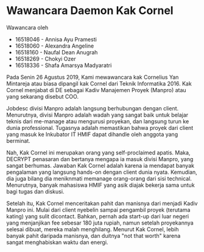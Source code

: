 # Wawancara Daemon Kak Cornel
Wawancara oleh
* 16518046 - Annisa Ayu Pramesti
* 16518060 - Alexandra Angeline
* 16518160 - Naufal Dean Anugrah
* 16518269 - Chokyi Ozer
* 16518336 - Shafa Amarsya Madyaratri

Pada Senin 26 Agustus 2019, Kami mewawancara kak Cornelius Yan Mintareja atau biasa dipangil kak Cornel dari Teknik Informatika 2016. Kak Cornel menjabat di DE sebagai Kadiv Manajemen Proyek (Manpro) atau yang sekarang disebut COO.

Jobdesc divisi Manpro adalah langsung berhubungan dengan client. Menurutnya, divisi Manpro adalah wadah yang sangat baik untuk belajar teknis dari me-manage atau mengurusi proyekan, dan langsung turun ke dunia professional. Tugasnya adalah memastikan bahwa proyek dari client yang masuk ke Inkubator IT HMIF dapat dihandle oleh anggota yang berminat.

Nah, Kak Cornel ini merupakan orang yang self-proclaimed apatis. Maka, DECRYPT penasaran dan bertanya mengapa ia masuk divisi Manpro, yang sangat berhumas. Jawaban Kak Cornel adalah karena ia mendapat banyak pengalaman yang langsung hands-on dengan client dunia nyata. Kemudian, dia juga bilang dia meniknmati memanage orang-orang dari sisi technical. Menurutnya, banyak mahasiswa HMIF yang asik diajak bekerja sama untuk bagi tugas dan diskusi. 

Setelah itu, Kak Cornel menceritakan pahit dan manisnya dari menjadi Kadiv Manpro ini. Mulai dari client nyebelin sampai pengambil proyek (terutama kating) yang sulit dicontact. Bahkan, pernah ada start-up dari luar negeri yang menjanjikan fee sebesar 180 juta rupiah, namun setelah proyekannya selesai dibuat, mereka malah menghilang. Menurut Kak Cornel, lebih banyak pahit daripada manisnya, dan duitnya "not that worth" karena sangat menghabiskan waktu dan energi.
